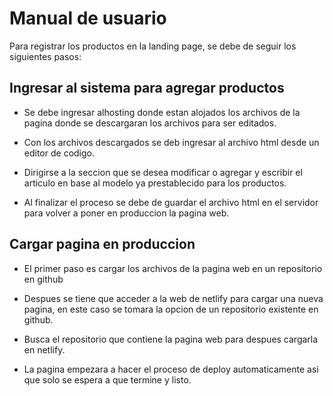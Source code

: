 # Manual de usuario

Para registrar los productos en la landing page, se debe de seguir los siguientes pasos:

## Ingresar al sistema para agregar productos
- Se debe ingresar alhosting donde estan alojados los archivos de la pagina donde se descargaran los archivos para ser editados.

- Con los archivos descargados se deb ingresar al archivo html desde un editor de codigo.

- Dirigirse a la seccion que se desea modificar o agregar y escribir el articulo en base al modelo ya prestablecido para los productos.

- Al finalizar el proceso se debe de guardar el archivo html en el servidor para volver a poner en produccion la pagina web.


## Cargar pagina en produccion

- El primer paso es cargar los archivos de la pagina web en un repositorio en github

- Despues se tiene que acceder a la web de netlify para cargar una nueva pagina, en este caso se tomara la opcion de un repositorio existente en github.

- Busca el repositorio que contiene la pagina web para despues cargarla en netlify.

- La pagina empezara a hacer el proceso de deploy automaticamente asi que solo se espera a que termine y listo.

